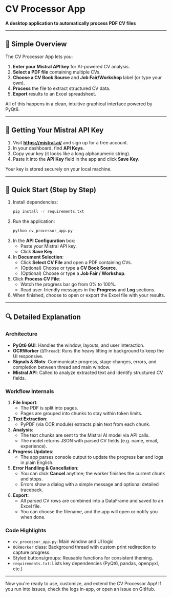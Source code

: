 # CV Processor App

**A desktop application to automatically process PDF CV files**

---

## 📝 Simple Overview

The CV Processor App lets you:

1. **Enter your Mistral API key** for AI-powered CV analysis.
2. **Select a PDF file** containing multiple CVs.
3. **Choose a CV Book Source** and **Job Fair/Workshop** label (or type your own).
4. **Process** the file to extract structured CV data.
5. **Export** results to an Excel spreadsheet.

All of this happens in a clean, intuitive graphical interface powered by PyQt6.

---

## 🔑 Getting Your Mistral API Key

1. Visit **https://mistral.ai/** and sign up for a free account.
2. In your dashboard, find **API Keys**.
3. Copy your key (it looks like a long alphanumeric string).
4. Paste it into the **API Key** field in the app and click **Save Key**.

Your key is stored securely on your local machine.

---

## 🚀 Quick Start (Step by Step)

1. Install dependencies:
   ```bash
   pip install -r requirements.txt
   ```
2. Run the application:
   ```bash
   python cv_processor_app.py
   ```
3. In the **API Configuration** box:
   - Paste your Mistral API key.
   - Click **Save Key**.
4. In **Document Selection**:
   - Click **Select CV File** and open a PDF containing CVs.
   - (Optional) Choose or type a **CV Book Source**.
   - (Optional) Choose or type a **Job Fair / Workshop**.
5. Click **Process CV File**:
   - Watch the progress bar go from 0% to 100%.
   - Read user-friendly messages in the **Progress** and **Log** sections.
6. When finished, choose to open or export the Excel file with your results.

---

## 🔍 Detailed Explanation

### Architecture
- **PyQt6 GUI**: Handles the window, layouts, and user interaction.
- **OCRWorker** (`QThread`): Runs the heavy lifting in background to keep the UI responsive.
- **Signals & Slots**: Communicate progress, stage changes, errors, and completion between thread and main window.
- **Mistral API**: Called to analyze extracted text and identify structured CV fields.

### Workflow Internals
1. **File Import**:
   - The PDF is split into pages.
   - Pages are grouped into chunks to stay within token limits.
2. **Text Extraction**:
   - PyPDF (via OCR module) extracts plain text from each chunk.
3. **Analysis**:
   - The text chunks are sent to the Mistral AI model via API calls.
   - The model returns JSON with parsed CV fields (e.g. name, email, experience).
4. **Progress Updates**:
   - The app parses console output to update the progress bar and logs in plain English.
5. **Error Handling & Cancellation**:
   - You can click **Cancel** anytime; the worker finishes the current chunk and stops.
   - Errors show a dialog with a simple message and optional detailed traceback.
6. **Export**:
   - All parsed CV rows are combined into a DataFrame and saved to an Excel file.
   - You can choose the filename, and the app will open or notify you when done.

### Code Highlights
- `cv_processor_app.py`: Main window and UI logic
- `OCRWorker` class: Background thread with custom print redirection to capture progress.
- Styled buttons/groups: Reusable functions for consistent theming.
- `requirements.txt`: Lists key dependencies (PyQt6, pandas, openpyxl, etc.)

---

Now you're ready to use, customize, and extend the CV Processor App! If you run into issues, check the logs in-app, or open an issue on GitHub. 